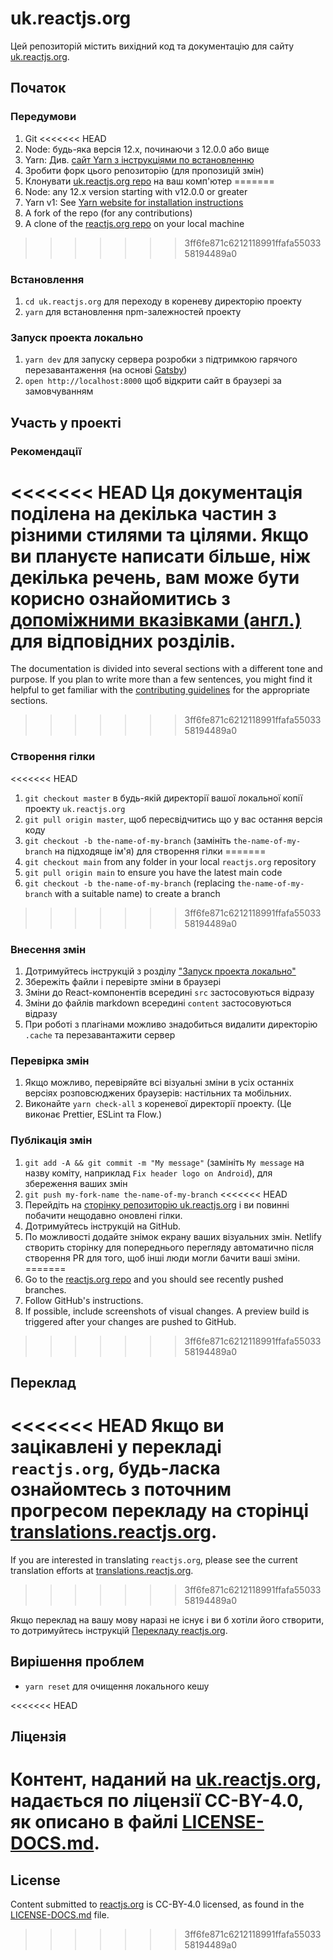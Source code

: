 # uk.reactjs.org

Цей репозиторій містить вихідний код та документацію для сайту [uk.reactjs.org](https://uk.reactjs.org/).

## Початок

### Передумови

1. Git
<<<<<<< HEAD
1. Node: будь-яка версія 12.x, починаючи з 12.0.0 або вище
1. Yarn: Див. [сайт Yarn з інструкціями по встановленню](https://yarnpkg.com/uk/docs/install)
1. Зробити форк цього репозиторію (для пропозицій змін)
1. Клонувати [uk.reactjs.org repo](https://github.com/reactjs/uk.reactjs.org) на ваш комп'ютер
=======
1. Node: any 12.x version starting with v12.0.0 or greater
1. Yarn v1: See [Yarn website for installation instructions](https://yarnpkg.com/lang/en/docs/install/)
1. A fork of the repo (for any contributions)
1. A clone of the [reactjs.org repo](https://github.com/reactjs/reactjs.org) on your local machine
>>>>>>> 3ff6fe871c6212118991ffafa5503358194489a0

### Встановлення

1. `cd uk.reactjs.org` для переходу в кореневу директорію проекту
1. `yarn` для встановлення npm-залежностей проекту

### Запуск проекта локально

1. `yarn dev` для запуску сервера розробки з підтримкою гарячого перезавантаження (на основі [Gatsby](https://www.gatsbyjs.org))
1. `open http://localhost:8000` щоб відкрити сайт в браузері за замовчуванням

## Участь у проекті

### Рекомендації

<<<<<<< HEAD
Ця документація поділена на декілька частин з різними стилями та цілями. Якщо ви плануєте написати більше, ніж декілька речень, вам може бути корисно ознайомитись з [допоміжними вказівками (англ.)](https://github.com/reactjs/uk.reactjs.org/blob/master/CONTRIBUTING.md#guidelines-for-text) для відповідних розділів.
=======
The documentation is divided into several sections with a different tone and purpose. If you plan to write more than a few sentences, you might find it helpful to get familiar with the [contributing guidelines](https://github.com/reactjs/reactjs.org/blob/main/CONTRIBUTING.md#guidelines-for-text) for the appropriate sections.
>>>>>>> 3ff6fe871c6212118991ffafa5503358194489a0

### Створення гілки

<<<<<<< HEAD
1. `git checkout master` в будь-якій директорії вашої локальної копії проекту `uk.reactjs.org`
1. `git pull origin master`, щоб пересвідчитись що у вас остання версія коду
1. `git checkout -b the-name-of-my-branch` (замініть `the-name-of-my-branch` на підходяще ім'я) для створення гілки
=======
1. `git checkout main` from any folder in your local `reactjs.org` repository
1. `git pull origin main` to ensure you have the latest main code
1. `git checkout -b the-name-of-my-branch` (replacing `the-name-of-my-branch` with a suitable name) to create a branch
>>>>>>> 3ff6fe871c6212118991ffafa5503358194489a0

### Внесення змін

1. Дотримуйтесь інструкцій з розділу ["Запуск проекта локально"](#running-locally)
1. Збережіть файли і перевірте зміни в браузері
  1. Зміни до React-компонентів всередині `src` застосовуються відразу
  1. Зміни до файлів markdown всередині `content` застосовуються відразу
  1. При роботі з плагінами можливо знадобиться видалити директорію `.cache` та перезавантажити сервер

### Перевірка змін

1. Якщо можливо, перевіряйте всі візуальні зміни в усіх останніх версіях розповсюджених браузерів: настільних та мобільних.
1. Виконайте `yarn check-all` з кореневої директорії проекту. (Це виконає Prettier, ESLint та Flow.)

### Публікація змін

1. `git add -A && git commit -m "My message"` (замініть `My message` на назву коміту, наприклад `Fix header logo on Android`), для збереження ваших змін
1. `git push my-fork-name the-name-of-my-branch`
<<<<<<< HEAD
1. Перейдіть на [сторінку репозиторію uk.reactjs.org](https://github.com/reactjs/uk.reactjs.org) і ви повинні побачити нещодавно оновлені гілки.
1. Дотримуйтесь інструкцій на GitHub.
1. По можливості додайте знімок екрану ваших візуальних змін. Netlify створить сторінку для попереднього перегляду автоматично після створення PR для того, щоб інші люди могли бачити ваші зміни.
=======
1. Go to the [reactjs.org repo](https://github.com/reactjs/reactjs.org) and you should see recently pushed branches.
1. Follow GitHub's instructions.
1. If possible, include screenshots of visual changes. A preview build is triggered after your changes are pushed to GitHub.
>>>>>>> 3ff6fe871c6212118991ffafa5503358194489a0

## Переклад

<<<<<<< HEAD
Якщо ви зацікавлені у перекладі `reactjs.org`, будь-ласка ознайомтесь з поточним прогресом перекладу на сторінці [translations.reactjs.org](https://translations.reactjs.org/).
=======
If you are interested in translating `reactjs.org`, please see the current translation efforts at [translations.reactjs.org](https://translations.reactjs.org/).
>>>>>>> 3ff6fe871c6212118991ffafa5503358194489a0


Якщо переклад на вашу мову наразі не існує і ви б хотіли його створити, то дотримуйтесь інструкцій [Перекладу reactjs.org](https://github.com/reactjs/reactjs.org-translation#translating-reactjsorg).

## Вирішення проблем

- `yarn reset` для очищення локального кешу

<<<<<<< HEAD
## Ліцензія
Контент, наданий на [uk.reactjs.org](https://uk.reactjs.org/), надається по ліцензії CC-BY-4.0, як описано в файлі [LICENSE-DOCS.md](https://github.com/open-source-explorer/reactjs.org/blob/master/LICENSE-DOCS.md).
=======
## License
Content submitted to [reactjs.org](https://reactjs.org/) is CC-BY-4.0 licensed, as found in the [LICENSE-DOCS.md](LICENSE-DOCS.md) file.
>>>>>>> 3ff6fe871c6212118991ffafa5503358194489a0
